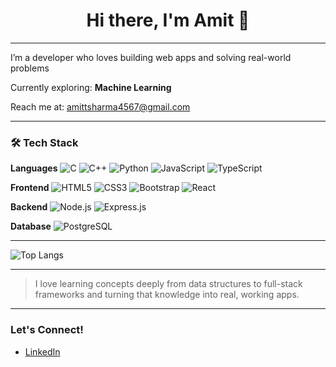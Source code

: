<h1 align="center">Hi there, I'm Amit 👋</h1>

---

I’m a developer who loves building web apps and solving real-world problems

Currently exploring: **Machine Learning** 

Reach me at: [amittsharma4567@gmail.com](mailto:amittsharma4567@gmail.com)

---


### 🛠️ Tech Stack

**Languages**
![C](https://img.shields.io/badge/-C-black?style=flat-square&logo=c)
![C++](https://img.shields.io/badge/-C++-black?style=flat-square&logo=cplusplus)
![Python](https://img.shields.io/badge/-Python-black?style=flat-square&logo=python)
![JavaScript](https://img.shields.io/badge/-JavaScript-black?style=flat-square&logo=javascript)
![TypeScript](https://img.shields.io/badge/-TypeScript-black?style=flat-square&logo=typescript)

**Frontend**
![HTML5](https://img.shields.io/badge/-HTML5-black?style=flat-square&logo=html5)
![CSS3](https://img.shields.io/badge/-CSS3-black?style=flat-square&logo=css3)
![Bootstrap](https://img.shields.io/badge/-Bootstrap-black?style=flat-square&logo=bootstrap)
![React](https://img.shields.io/badge/-React-black?style=flat-square&logo=react)

**Backend**
![Node.js](https://img.shields.io/badge/-Node.js-black?style=flat-square&logo=node.js)
![Express.js](https://img.shields.io/badge/-Express-black?style=flat-square&logo=express)

**Database**
![PostgreSQL](https://img.shields.io/badge/-PostgreSQL-black?style=flat-square&logo=postgresql)



---

![Top Langs](https://github-readme-stats.vercel.app/api/top-langs/?username=amitsharma4567&layout=compact&theme=radical)


---

> I love learning concepts deeply from data structures to full-stack frameworks and turning that knowledge into real, working apps.

---

### Let's Connect!
- [LinkedIn](https://www.linkedin.com/in/amit-kumar-sharma-404233325)


